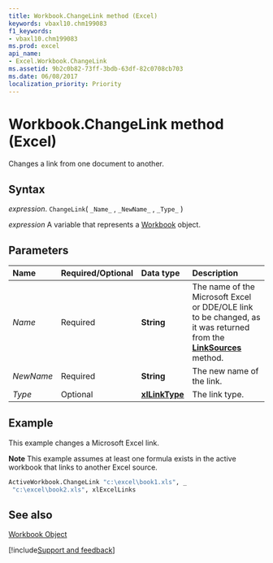```yaml
---
title: Workbook.ChangeLink method (Excel)
keywords: vbaxl10.chm199083
f1_keywords:
- vbaxl10.chm199083
ms.prod: excel
api_name:
- Excel.Workbook.ChangeLink
ms.assetid: 9b2c0b82-73ff-3bdb-63df-82c0708cb703
ms.date: 06/08/2017
localization_priority: Priority
---
```



# Workbook.ChangeLink method (Excel)

Changes a link from one document to another.


## Syntax

_expression_. `ChangeLink`( `_Name_` , `_NewName_` , `_Type_` )

_expression_ A variable that represents a [Workbook](./Excel.Workbook.md) object.


## Parameters



|Name|Required/Optional|Data type|Description|
|:-----|:-----|:-----|:-----|
| _Name_|Required| **String**|The name of the Microsoft Excel or DDE/OLE link to be changed, as it was returned from the  **[LinkSources](Excel.Workbook.LinkSources.md)** method.|
| _NewName_|Required| **String**|The new name of the link.|
| _Type_|Optional| **[xlLinkType](Excel.XlLinkType.md)**|The link type.|

## Example

This example changes a Microsoft Excel link.




 **Note**  This example assumes at least one formula exists in the active workbook that links to another Excel source.




```vb
ActiveWorkbook.ChangeLink "c:\excel\book1.xls", _ 
 "c:\excel\book2.xls", xlExcelLinks
```


## See also


[Workbook Object](Excel.Workbook.md)

[!include[Support and feedback](~/includes/feedback-boilerplate.md)]